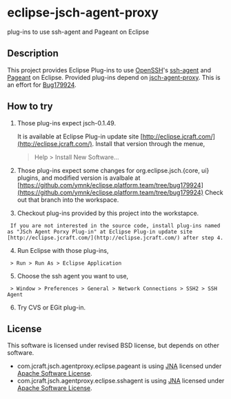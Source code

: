 # eclipse-jsch-agent-proxy
plug-ins to use ssh-agent and Pageant on Eclipse

## Description
This project provides Eclipse Plug-ins to use [OpenSSH](http://www.openssh.com/)'s [ssh-agent](http://en.wikipedia.org/wiki/Ssh-agent) and [Pageant](http://en.wikipedia.org/wiki/PuTTY#Applications) on Eclipse.
Provided plug-ins depend on [jsch-agent-proxy](http://www.jcraft.com/jsch-agent-proxy/). This is an effort for [Bug179924](https://bugs.eclipse.org/bugs/show_bug.cgi?id=179924).


## How to try
1.   Those plug-ins expect jsch-0.1.49.

     It is available at Eclipse Plug-in update site [http://eclipse.jcraft.com/](http://eclipse.jcraft.com/).
     Install that version through the menue,
     
     > Help > Install New Software...
2.    Those plug-ins expect some changes for org.eclipse.jsch.{core, ui} plugins, and modified version is avalbale at
     [https://github.com/ymnk/eclipse.platform.team/tree/bug179924](https://github.com/ymnk/eclipse.platform.team/tree/bug179924)
     Check out that branch into the workspace.
3.    Checkout plug-ins provided by this project into the workstapce.

     If you are not interested in the source code, install plug-ins named as "JSch Agent Porxy Plug-in" at Eclipse Plug-in update site [http://eclipse.jcraft.com/](http://eclipse.jcraft.com/) after step 4.
4.    Run Eclipse with those plug-ins,
    
     > Run > Run As > Eclipse Application
5.    Choose the ssh agent you want to use,
   
     > Window > Preferences > General > Network Connections > SSH2 > SSH Agent
6.   Try CVS or EGit plug-in.

## License
This software is licensed under revised BSD license, but depends on other software.

* com.jcraft.jsch.agentproxy.eclipse.pageant is using [JNA](https://github.com/twall/jna) licensed under [Apache Software License](https://github.com/twall/jna/blob/master/LICENSE).
* com.jcraft.jsch.agentproxy.eclipse.sshagent is using [JNA](https://github.com/twall/jna) licensed under [Apache Software License](https://github.com/twall/jna/blob/master/LICENSE).

